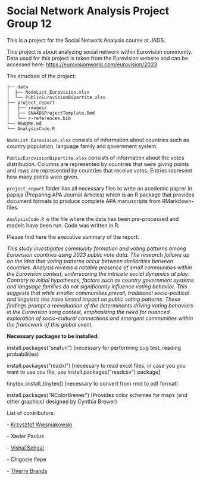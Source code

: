 # Social Network Analysis Project Group 12

This is a project for the Social Network Analysis course at JADS.

This project is about analyzing social network within Eurovision community. Data used for this project is taken from the Eurovision website and can be accessed here: <https://eurovisionworld.com/eurovision/2023>

The structure of the project:

```         
├── data
│  ├── NodeList_Eurovision.xlsx
│  └── PublicEurovisionBipartite.xlsx
├── project_report
│   ├── images/
│   ├── SNA4DSProjectTemplate.Rmd
│   └── r-references.bib
└── README.md
└── AnalysisCode.R
```

`NodeList_Eurovision.xlsx` consists of information about countries such as country population, language family and government system.

`PublicEurovisionBipartite.xlsx` consists of information about the votes distribution. Columns are represented by countries that were giving points and rows are represented by countries that receive votes. Entries represent how many points were given.

`project_report` folder has all necessary files to write an acedemic paprer in papaja (Preparing APA Journal Articles) which is an R package that provides document formats to produce complete APA manuscripts from RMarkdown-files.

`AnalysisCode.R` is the file where the data has been pre-processed and models have been run. Code was written in R.

Please find here the executive summary of the report:

*This study investigates community formation and voting patterns among Eurovision countries using 2023 public vote data. The research follows up on the idea that voting patterns occur between similarities between countries. Analysis reveals a notable presence of small communities within the Eurovision context, underscoring the intricate social dynamics at play. Contrary to initial hypotheses, factors such as country government systems and language families do not significantly influence voting behavior. This suggests that while smaller communities prevail, traditional socio-political and linguistic ties have limited impact on public voting patterns. These findings prompt a reevaluation of the determinants driving voting behaviors in the Eurovision song contest, emphasizing the need for nuanced exploration of socio-cultural connections and emergent communities within the framework of this global event.*

**Necessary packages to be installed:**

install.packages("snafun") (necessary for performing cug test, reading probabilities)

install.packages("readxl") [necessary to read excel files, in case you you want to use csv file, use install.packages("readcsv") package]

tinytex::install_tinytex() (necessary to convert from rmd to pdf format)

install.packages("RColorBrewer") (Provides color schemes for maps (and other graphics) designed by Cynthia Brewer)

List of contributors:

\- [Krzysztof Wiesniakowski](https://github.com/krzysztof99xd)

\- Xavier Paulus

\- [Vishal Sehgal](https://github.com/iamvishalsehgal)

\- Chigozie Ifepe

\- [Thierry Brands](https://github.com/brandst)
